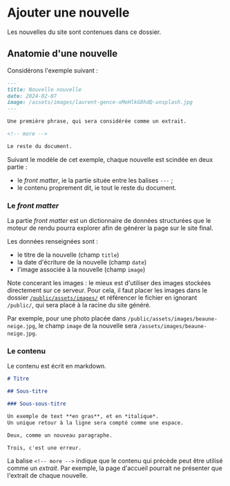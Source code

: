# Ajouter une nouvelle

Les nouvelles du site sont contenues dans ce dossier.

## Anatomie d'une nouvelle

Considérons l'exemple suivant :

```markdown
---
title: Nouvelle nouvelle
date: 2024-02-07
image: /assets/images/laurent-gence-xMeHlkG8hdQ-unsplash.jpg
---

Une première phrase, qui sera considérée comme un extrait.

<!-- more -->

Le reste du document.
```

Suivant le modèle de cet exemple, chaque nouvelle est scindée en deux partie :

- le *front matter*, ie la partie située entre les balises `---` ;
- le contenu proprement dit, ie tout le reste du document.

### Le *front matter*

La partie *front matter* est un dictionnaire de données structurées
que le moteur de rendu pourra explorer afin de générer la page sur le site final.

Les données renseignées sont :

- le titre de la nouvelle (champ `title`)
- la date d'écriture de la nouvelle (champ `date`)
- l'image associée à la nouvelle (champ `image`)

Note concerant les images : le mieux est d'utiliser des images stockées directement sur ce serveur.
Pour cela, il faut placer les images dans le dossier [`/public/assets/images/`](/public/assets/images/)
et référencer le fichier en ignorant `/public/`, qui sera placé à la racine du site généré.

Par exemple, pour une photo placée dans `/public/assets/images/beaune-neige.jpg`,
le champ `image` de la nouvelle sera `/assets/images/beaune-neige.jpg`.

### Le contenu

Le contenu est écrit en markdown.

```markdown
# Titre

## Sous-titre

### Sous-sous-titre

Un exemple de text **en gras**, et en *italique*.
Un unique retour à la ligne sera compté comme une espace.

Deux, comme un nouveau paragraphe.

Trois, c'est une erreur.
```

La balise `<!-- more -->` indique que le contenu qui précède peut être utilisé comme un *extrait*.
Par exemple, la page d'accueil pourrait ne présenter que l'extrait de chaque nouvelle.
